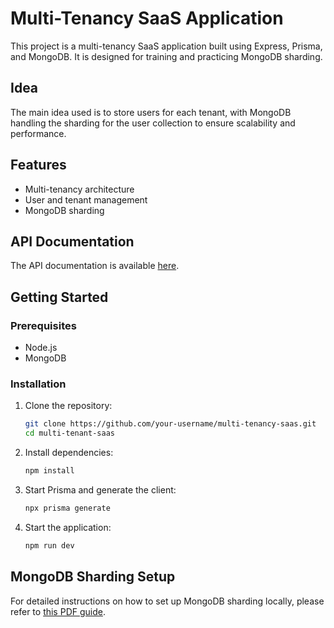 # Multi-Tenancy SaaS Application

This project is a multi-tenancy SaaS application built using Express, Prisma, and MongoDB. It is designed for training and practicing MongoDB sharding.

## Idea

The main idea used is to store users for each tenant, with MongoDB handling the sharding for the user collection to ensure scalability and performance.

## Features

- Multi-tenancy architecture
- User and tenant management
- MongoDB sharding

## API Documentation

The API documentation is available [here](https://documenter.getpostman.com/view/37611133/2sAYJ4jM8m).

## Getting Started

### Prerequisites

- Node.js
- MongoDB

### Installation

1. Clone the repository:

   ```sh
   git clone https://github.com/your-username/multi-tenancy-saas.git
   cd multi-tenant-saas
   ```

2. Install dependencies:

   ```sh
   npm install
   ```

3. Start Prisma and generate the client:

   ```sh
   npx prisma generate
   ```

4. Start the application:
   ```sh
   npm run dev
   ```

## MongoDB Sharding Setup

For detailed instructions on how to set up MongoDB sharding locally, please refer to [this PDF guide](https://drive.google.com/file/d/1dKQTkMUmJlPMOO-tAxC0yylB6pxgYXUn/view?usp=sharing).
